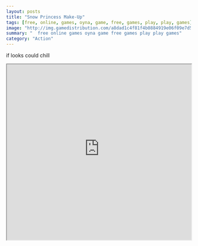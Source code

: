 ```yaml
---
layout: posts
title: "Snow Princess Make-Up"
tags: [free, online, games, oyna, game, free, games, play, play, games]
image: "http://img.gamedistribution.com/a8dad1c4f81f4b0884919e06f09e7d5f.jpg"
summary: "  free online games oyna game free games play play games"
category: "Action"
---
```


if looks could chill

<iframe width="100%" height="480px;" src="http://flash.gamedistribution.com?game=a8dad1c4f81f4b0884919e06f09e7d5f"></iframe>